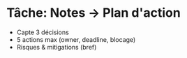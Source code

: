 # Tâche: Notes -> Plan d'action
- Capte 3 décisions
- 5 actions max (owner, deadline, blocage)
- Risques & mitigations (bref)
